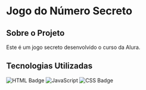 # Jogo do Número Secreto

## Sobre o Projeto

Este é um jogo secreto desenvolvido o curso da Alura.

## Tecnologias Utilizadas

![HTML Badge](https://img.shields.io/badge/HTML5-000000?style=for-the-badge&logo=html5&logoColor=E34F26)
![JavaScript](https://img.shields.io/badge/JavaScript-F7DF1E?style=for-the-badge&logo=javascript&logoColor=black)
![CSS Badge](https://img.shields.io/badge/CSS3-1572B6?style=for-the-badge&logo=css3&logoColor=ffffff)
